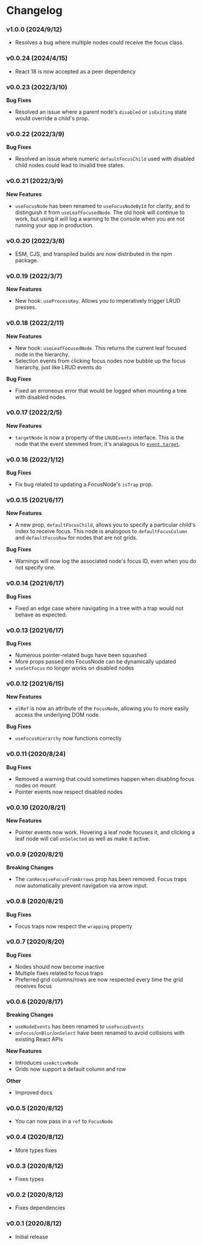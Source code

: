 # Changelog

### v1.0.0 (2024/9/12)

- Resolves a bug where multiple nodes could receive the focus class.

### v0.0.24 (2024/4/15)

- React 18 is now accepted as a peer dependency

### v0.0.23 (2022/3/10)

**Bug Fixes**

- Resolved an issue where a parent node's `disabled` or `isExiting` state would override a child's prop.

### v0.0.22 (2022/3/9)

**Bug Fixes**

- Resolved an issue where numeric `defaultFocusChild` used with disabled child nodes could lead to invalid
  tree states.

### v0.0.21 (2022/3/9)

**New Features**

- `useFocusNode` has been renamed to `useFocusNodeById` for clarity, and to distinguish it from `useLeafFocusedNode`. The
  old hook will continue to work, but using it will log a warning to the console when you are not running your app in
  production.

### v0.0.20 (2022/3/8)

- ESM, CJS, and transpiled builds are now distributed in the npm package.

### v0.0.19 (2022/3/7)

**New Features**

- New hook: `useProcessKey`. Allows you to imperatively trigger LRUD presses.

### v0.0.18 (2022/2/11)

**New Features**

- New hook: `useLeafFocusedNode`. This returns the current leaf focused node in the hierarchy.
- Selection events from clicking focus nodes now bubble up the focus hierarchy, just like LRUD events do

**Bug Fixes**

- Fixed an erroneous error that would be logged when mounting a tree with disabled nodes.

### v0.0.17 (2022/2/5)

**New Features**

- `targetNode` is now a property of the `LRUDEvents` interface. This is the node that the event stemmed from; it's analagous to
  [`event.target`](https://developer.mozilla.org/en-US/docs/Web/API/Event/target).

### v0.0.16 (2022/1/12)

**Bug Fixes**

- Fix bug related to updating a FocusNode's `isTrap` prop.

### v0.0.15 (2021/6/17)

**New Features**

- A new prop, `defaultFocusChild`, allows you to specify a particular child's index to receive
  focus. This node is analogous to `defaultFocusColumn` and `defaultFocusRow` for nodes that are
  not grids.

**Bug Fixes**

- Warnings will now log the associated node's focus ID, even when you do not specify one.

### v0.0.14 (2021/6/17)

**Bug Fixes**

- Fixed an edge case where navigating in a tree with a trap would not behave
  as expected.

### v0.0.13 (2021/6/17)

**Bug Fixes**

- Numerous pointer-related bugs have been squashed
- More props passed into FocusNode can be dynamically updated
- `useSetFocus` no longer works on disabled nodes

### v0.0.12 (2021/6/15)

**New Features**

- `elRef` is now an attribute of the `FocusNode`, allowing you to more easily
  access the underlying DOM node.

**Bug Fixes**

- `useFocusHierarchy` now functions correctly

### v0.0.11 (2020/8/24)

**Bug Fixes**

- Removed a warning that could sometimes happen when disabling focus nodes on mount
- Pointer events now respect disabled nodes

### v0.0.10 (2020/8/21)

**New Features**

- Pointer events now work. Hovering a leaf node focuses it, and clicking a leaf node
  will call `onSelected` as well as make it active.

### v0.0.9 (2020/8/21)

**Breaking Changes**

- The `canReceiveFocusFromArrows` prop has been removed. Focus traps now automatically prevent
  navigation via arrow input.

### v0.0.8 (2020/8/21)

**Bug Fixes**

- Focus traps now respect the `wrapping` property

### v0.0.7 (2020/8/20)

**Bug Fixes**

- Nodes should now become inactive
- Multiple fixes related to focus traps
- Preferred grid columns/rows are now respected every time the grid receives focus

### v0.0.6 (2020/8/17)

**Breaking Changes**

- `useNodeEvents` has been renamed to `useFocusEvents`
- `onFocus`/`onBlur`/`onSelect` have been renamed to avoid collisions with existing React APIs

**New Features**

- Introduces `useActiveNode`
- Grids now support a default column and row

**Other**

- Improved docs

### v0.0.5 (2020/8/12)

- You can now pass in a `ref` to `FocusNode`

### v0.0.4 (2020/8/12)

- More types fixes

### v0.0.3 (2020/8/12)

- Fixes types

### v0.0.2 (2020/8/12)

- Fixes dependencies

### v0.0.1 (2020/8/12)

- Initial release
